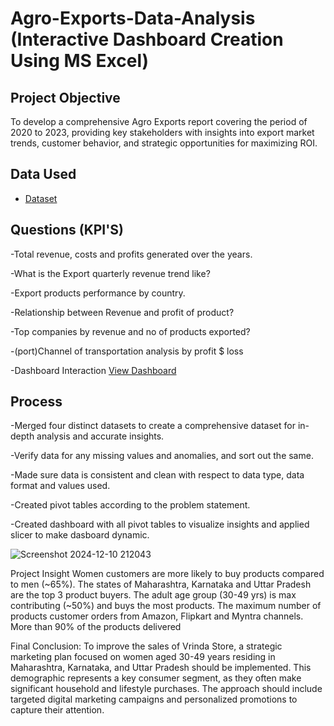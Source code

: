 # Agro-Exports-Data-Analysis (Interactive Dashboard Creation Using MS Excel)
## Project Objective
To develop a comprehensive Agro Exports report covering the period of 2020 to 2023, providing key stakeholders with insights into export market trends, customer behavior, and strategic opportunities for maximizing ROI.

## Data Used
- <a href="https://github.com/Emelyke/Agro-Exports-Data-Analysis/blob/main/Agriculture.xlsx">Dataset</a>

## Questions (KPI'S)
-Total revenue, costs and profits generated over the years.

-What is the Export quarterly revenue trend like?

-Export products performance by country.

-Relationship between Revenue and profit of product?

-Top companies by revenue and no of products exported?

-(port)Channel of transportation analysis by profit $ loss

-Dashboard Interaction  <a href="https://github.com/Emelyke/Agro-Exports-Data-Analysis/blob/main/Screenshot%202024-12-10%20212043.png">View Dashboard</a>

## Process
-Merged four distinct datasets to create a comprehensive dataset for in-depth analysis and accurate insights.

-Verify data for any missing values and anomalies, and sort out the same.

-Made sure data is consistent and clean with respect to data type, data format and values used.

-Created pivot tables according to the problem statement.

-Created dashboard with all pivot tables to visualize insights and applied slicer to make dasboard dynamic.

![Screenshot 2024-12-10 212043](https://github.com/user-attachments/assets/92c75e10-d340-4c73-86c3-eb978f44f1dd)

Project Insight
Women customers are more likely to buy products compared to men (~65%).
The states of Maharashtra, Karnataka and Uttar Pradesh are the top 3 product buyers.
The adult age group (30-49 yrs) is max contributing (~50%) and buys the most products.
The maximum number of products customer orders from Amazon, Flipkart and Myntra channels.
More than 90% of the products delivered

Final Conclusion:
To improve the sales of Vrinda Store, a strategic marketing plan focused on women aged 30-49 years residing in Maharashtra, Karnataka, and Uttar Pradesh should be implemented. This demographic represents a key consumer segment, as they often make significant household and lifestyle purchases. The approach should include targeted digital marketing campaigns and personalized promotions to capture their attention.

